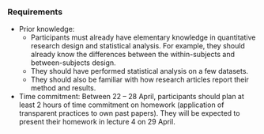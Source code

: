 ### Requirements
* Prior knowledge:
   * Participants must already have elementary knowledge in quantitative research design and statistical analysis. For example, they should already know the differences between the within-subjects and between-subjects design. 
   * They should have performed statistical analysis on a few datasets. 
   * They should also be familiar with how research articles report their method and results.
* Time commitment: Between 22 – 28 April, participants should plan at least 2 hours of time commitment on homework (application of transparent practices to own past papers). They will be expected to present their homework in lecture 4 on 29 April.